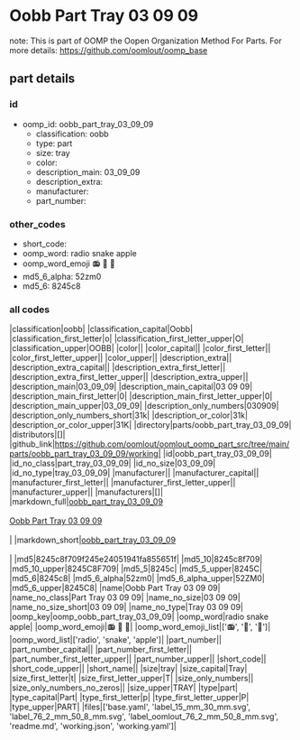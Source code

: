 # Oobb Part Tray 03 09 09  

note: This is part of OOMP the Oopen Organization Method For Parts. For more details: https://github.com/oomlout/oomp_base

##  part details





### id
* oomp_id: oobb_part_tray_03_09_09
  * classification: oobb
  * type: part
  * size: tray
  * color: 
  * description_main: 03_09_09
  * description_extra: 
  * manufacturer: 
  * part_number: 

### other_codes
* short_code: 
* oomp_word: radio snake apple
* oomp_word_emoji :radio: :snake: :apple:
* md5_6_alpha: 52zm0
* md5_6: 8245c8

### all codes 
|classification|oobb|
|classification_capital|Oobb|
|classification_first_letter|o|
|classification_first_letter_upper|O|
|classification_upper|OOBB|
|color||
|color_capital||
|color_first_letter||
|color_first_letter_upper||
|color_upper||
|description_extra||
|description_extra_capital||
|description_extra_first_letter||
|description_extra_first_letter_upper||
|description_extra_upper||
|description_main|03_09_09|
|description_main_capital|03 09 09|
|description_main_first_letter|0|
|description_main_first_letter_upper|0|
|description_main_upper|03_09_09|
|description_only_numbers|030909|
|description_only_numbers_short|31k|
|description_or_color|31k|
|description_or_color_upper|31K|
|directory|parts/oobb_part_tray_03_09_09|
|distributors|[]|
|github_link|https://github.com/oomlout/oomlout_oomp_part_src/tree/main/parts/oobb_part_tray_03_09_09/working|
|id|oobb_part_tray_03_09_09|
|id_no_class|part_tray_03_09_09|
|id_no_size|03_09_09|
|id_no_type|tray_03_09_09|
|manufacturer||
|manufacturer_capital||
|manufacturer_first_letter||
|manufacturer_first_letter_upper||
|manufacturer_upper||
|manufacturers|[]|
|markdown_full|[oobb_part_tray_03_09_09](https://github.com/oomlout/oomlout_oomp_part_src/tree/main/parts/oobb_part_tray_03_09_09/working)<br>[](https://github.com/oomlout/oomlout_oomp_part_src/tree/main/parts/oobb_part_tray_03_09_09/working)<br>[Oobb Part Tray 03 09 09](https://github.com/oomlout/oomlout_oomp_part_src/tree/main/parts/oobb_part_tray_03_09_09/working)<br><br>|
|markdown_short|[oobb_part_tray_03_09_09](https://github.com/oomlout/oomlout_oomp_part_src/tree/main/parts/oobb_part_tray_03_09_09/working)<br><br>|
|md5|8245c8f709f245e24051941fa855651f|
|md5_10|8245c8f709|
|md5_10_upper|8245C8F709|
|md5_5|8245c|
|md5_5_upper|8245C|
|md5_6|8245c8|
|md5_6_alpha|52zm0|
|md5_6_alpha_upper|52ZM0|
|md5_6_upper|8245C8|
|name|Oobb Part Tray 03 09 09|
|name_no_class|Part Tray 03 09 09|
|name_no_size|03 09 09|
|name_no_size_short|03 09 09|
|name_no_type|Tray 03 09 09|
|oomp_key|oomp_oobb_part_tray_03_09_09|
|oomp_word|radio snake apple|
|oomp_word_emoji|:radio: :snake: :apple:|
|oomp_word_emoji_list|[':radio:', ':snake:', ':apple:']|
|oomp_word_list|['radio', 'snake', 'apple']|
|part_number||
|part_number_capital||
|part_number_first_letter||
|part_number_first_letter_upper||
|part_number_upper||
|short_code||
|short_code_upper||
|short_name||
|size|tray|
|size_capital|Tray|
|size_first_letter|t|
|size_first_letter_upper|T|
|size_only_numbers||
|size_only_numbers_no_zeros||
|size_upper|TRAY|
|type|part|
|type_capital|Part|
|type_first_letter|p|
|type_first_letter_upper|P|
|type_upper|PART|
|files|['base.yaml', 'label_15_mm_30_mm.svg', 'label_76_2_mm_50_8_mm.svg', 'label_oomlout_76_2_mm_50_8_mm.svg', 'readme.md', 'working.json', 'working.yaml']|
